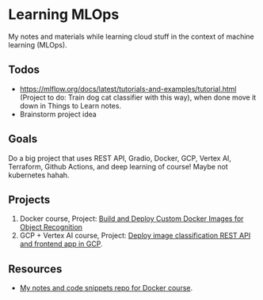 # Learning MLOps

My notes and materials while learning cloud stuff in the context of machine learning (MLOps).

## Todos

* https://mlflow.org/docs/latest/tutorials-and-examples/tutorial.html (Project to do: Train dog cat classifier with this way), when done move it down in Things to Learn notes.
* Brainstorm project idea

## Goals

Do a big project that uses REST API, Gradio, Docker, GCP, Vertex AI, Terraform, Github Actions, and deep learning of course! Maybe not kubernetes hahah.

## Projects

1. Docker course, Project: [Build and Deploy Custom Docker Images for Object Recognition](https://pub.towardsai.net/build-and-deploy-custom-docker-images-for-object-recognition-d0d127b2603b)
2. GCP + Vertex AI course, Project: [Deploy image classification REST API and frontend app in GCP](https://github.com/hasibzunair/learn-mlops/tree/main/projects/image-classification).

## Resources

* [My notes and code snippets repo for Docker course](https://github.com/hasibzunair/learn-docker).